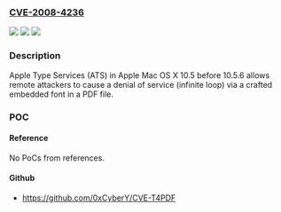 ### [CVE-2008-4236](https://cve.mitre.org/cgi-bin/cvename.cgi?name=CVE-2008-4236)
![](https://img.shields.io/static/v1?label=Product&message=n%2Fa&color=blue)
![](https://img.shields.io/static/v1?label=Version&message=n%2Fa&color=blue)
![](https://img.shields.io/static/v1?label=Vulnerability&message=n%2Fa&color=brighgreen)

### Description

Apple Type Services (ATS) in Apple Mac OS X 10.5 before 10.5.6 allows remote attackers to cause a denial of service (infinite loop) via a crafted embedded font in a PDF file.

### POC

#### Reference
No PoCs from references.

#### Github
- https://github.com/0xCyberY/CVE-T4PDF

